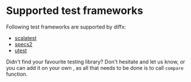 # Supported test frameworks

Following test frameworks are supported by diffx:
- [scalatest](scalatest.md)
- [specs2](specs2.md)
- [utest](utest.md)

Didn't find your favourite testing library? Don't hesitate and let us know, or you can add it on your own ,
as all that needs to be done is to call `compare` function.
